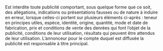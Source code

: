 Est interdite toute publicité comportant, sous quelque forme que ce soit, des allégations, indications ou présentations fausses ou de nature à induire en erreur, lorsque celles-ci portent sur plusieurs éléments ci-après : teneur en principes utiles, espèce, identité, origine, quantité, mode et date de fabrication, prix et conditions de vente des denrées qui font l’objet de la publicité, conditions de leur utilisation, résultats qui peuvent être attendus de leur utilisation. L’annonceur pour le compte duquel est diffusée la publicité est responsable à titre principal.